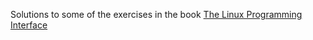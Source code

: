 Solutions to some of the exercises in the book [The Linux Programming Interface](https://broman.dev/download/The%20Linux%20Programming%20Interface.pdf)